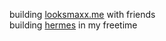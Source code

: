 building <a href="https://github.com/looksmaxxme">looksmaxx.me</a> with friends
<br/>
building <a href="https://github.com/hermesco">hermes</a> in my freetime
<br/>
